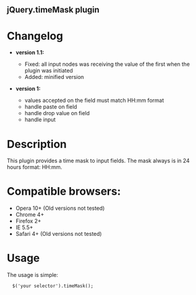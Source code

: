 ## jQuery.timeMask plugin

# Changelog

- **version 1.1:**
  - Fixed: all input nodes was receiving the value of the first when the plugin was initiated
  - Added: minified version

- **version 1:**
  - values accepted on the field must match HH:mm format
  - handle paste on field
  - handle drop value on field
  - handle input
  
# Description

This plugin provides a time mask to input fields.
The mask always is in 24 hours format: HH:mm.

# Compatible browsers:
  * Opera 10+ (Old versions not tested)
  * Chrome 4+
  * Firefox 2+
  * IE 5.5+
  * Safari 4+ (Old versions not tested)
  
# Usage

The usage is simple:

      $('your selector').timeMask();